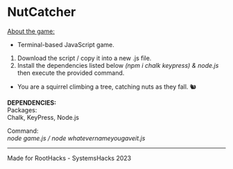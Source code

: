 # NutCatcher
<ins>About the game:</ins>
<br>
- Terminal-based JavaScript game. <br>
1. Download the script / copy it into a new .js file. 
2. Install the dependencies listed below <i>(npm i chalk keypress) & node.js</i> then execute the provided command.
- You are a squirrel climbing a tree, catching nuts as they fall. 🐿️

<b>DEPENDENCIES:</b>
<br>
Packages: <br>
Chalk, KeyPress, Node.js <br>

Command: <br>
<i>node game.js / node whatevernameyougaveit.js</i>

---

Made for RootHacks - SystemsHacks 2023
